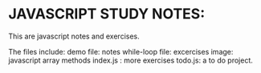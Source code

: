 # JAVASCRIPT STUDY NOTES: 

This are javascript notes and exercises. 

The files include: 
demo file: notes 
while-loop file: excercises 
image: javascript array methods
index.js : more exercises 
todo.js: a to do project. 




